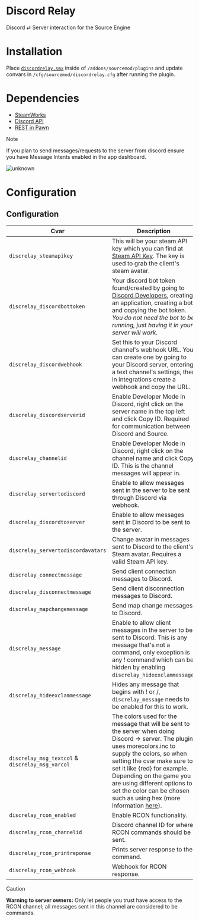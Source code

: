 # Discord Relay

Discord ⇄ Server interaction for the Source Engine

# Installation

Place [`discordrelay.smx`](https://github.com/Heapons/sp-discordrelay/tags) inside of `/addons/sourcemod/plugins` and update convars in `/cfg/sourcemod/discordrelay.cfg` after running the plugin.

# Dependencies
- [SteamWorks](https://forums.alliedmods.net/showthread.php?t=229556)
- [Discord API](https://github.com/Cruze03/discord-api-Killstr3ak)
- [REST in Pawn](https://forums.alliedmods.net/showthread.php?t=298024)

> [!NOTE]
> If you plan to send messages/requests to the server from discord ensure you have Message Intents enabled in the app dashboard.

![unknown](https://user-images.githubusercontent.com/42725021/191847732-36a08338-ca11-4ae3-8584-ddc9a308400a.png)


# Configuration

## Configuration

| Cvar | Description |
|------|-------------|
| `discrelay_steamapikey` | This will be your steam API key which you can find at [Steam API Key](https://steamcommunity.com/dev/apikey). The key is used to grab the client's steam avatar. |
| `discrelay_discordbottoken` | Your discord bot token found/created by going to [Discord Developers](https://discord.com/developers/applications), creating an application, creating a bot, and copying the bot token. *You do not need the bot to be running, just having it in your server will work.* |
| `discrelay_discordwebhook` | Set this to your Discord channel's webhook URL. You can create one by going to your Discord server, entering a text channel's settings, then in integrations create a webhook and copy the URL. |
| `discrelay_discordserverid` | Enable Developer Mode in Discord, right click on the server name in the top left and click Copy ID. Required for communication between Discord and Source. |
| `discrelay_channelid` | Enable Developer Mode in Discord, right click on the channel name and click Copy ID. This is the channel messages will appear in. |
| `discrelay_servertodiscord` | Enable to allow messages sent in the server to be sent through Discord via webhook. |
| `discrelay_discordtoserver` | Enable to allow messages sent in Discord to be sent to the server. |
| `discrelay_servertodiscordavatars` | Change avatar in messages sent to Discord to the client's Steam avatar. Requires a valid Steam API key. |
| `discrelay_connectmessage` | Send client connection messages to Discord. |
| `discrelay_disconnectmessage` | Send client disconnection messages to Discord. |
| `discrelay_mapchangemessage` | Send map change messages to Discord. |
| `discrelay_message` | Enable to allow client messages in the server to be sent to Discord. This is any message that's not a command, only exception is any ! command which can be hidden by enabling `discrelay_hideexclammessage`. |
| `discrelay_hideexclammessage` | Hides any message that begins with ! or /, `discrelay_message` needs to be enabled for this to work. |
| `discrelay_msg_textcol` & `discrelay_msg_varcol` | The colors used for the message that will be sent to the server when doing Discord -> server. The plugin uses morecolors.inc to supply the colors, so when setting the cvar make sure to set it like {red} for example. Depending on the game you are using different options to set the color can be chosen such as using hex (more information [here](https://forums.alliedmods.net/showthread.php?t=247770)). |
| `discrelay_rcon_enabled` | Enable RCON functionality. |
| `discrelay_rcon_channelid` | Discord channel ID for where RCON commands should be sent. |
| `discrelay_rcon_printreponse` | Prints server response to the command. |
| `discrelay_rcon_webhook` | Webhook for RCON response. |
> [!CAUTION] 
> **Warning to server owners:** Only let people you trust have access to the RCON channel; all messages sent in this channel are considered to be commands.
